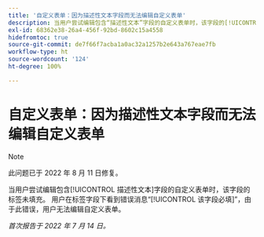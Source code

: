 ```yaml
---
title: '自定义表单：因为描述性文本字段而无法编辑自定义表单'
description: 当用户尝试编辑包含“描述性文本”字段的自定义表单时，该字段的[!UICONTROL 标签]未填充。 用户在标签字段下看到错误消息“该字段必填”，由于此错误，用户无法编辑自定义表单。
exl-id: 68362e38-26a4-456f-92bd-8602c15a4558
hidefromtoc: true
source-git-commit: de7f66f7acba1a0ac32a1257b2e643a767eae7fb
workflow-type: ht
source-wordcount: '124'
ht-degree: 100%

---
```


# 自定义表单：因为描述性文本字段而无法编辑自定义表单

>[!NOTE]
>
> 此问题已于 2022 年 8 月 11 日修复。

当用户尝试编辑包含[!UICONTROL 描述性文本]字段的自定义表单时，该字段的标签未填充。 用户在标签字段下看到错误消息“[!UICONTROL 该字段必填]”，由于此错误，用户无法编辑自定义表单。

_首次报告于 2022 年 7 月 14 日。_
